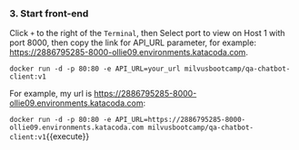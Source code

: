 ### 3. Start front-end

Click `+` to the right of the `Terminal`, then Select port to view on Host 1 with port 8000, then copy the link for API_URL parameter, for example: https://2886795285-8000-ollie09.environments.katacoda.com.

`docker run -d -p 80:80 -e API_URL=your_url milvusbootcamp/qa-chatbot-client:v1`

For example, my url is https://2886795285-8000-ollie09.environments.katacoda.com:

`docker run -d -p 80:80 -e API_URL=https://2886795285-8000-ollie09.environments.katacoda.com milvusbootcamp/qa-chatbot-client:v1`{{execute}}
